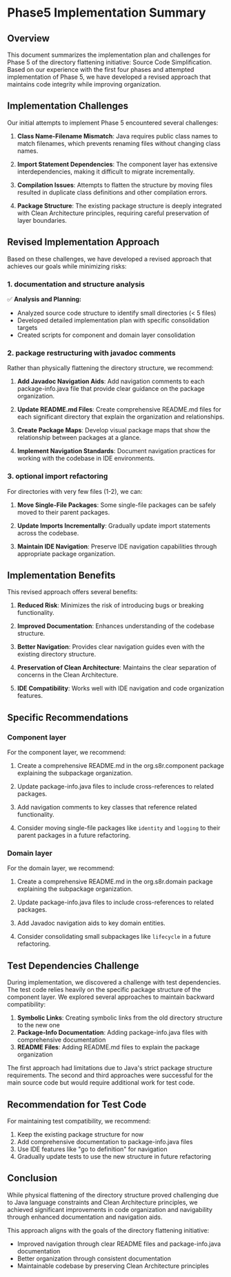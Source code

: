 <!--
Copyright (c) 2025 Eric C. Mumford (@heymumford)

This software was developed with analytical assistance from AI tools 
including Claude 3.7 Sonnet, Claude Code, and Google Gemini Deep Research,
which were used as paid services. All intellectual property rights 
remain exclusively with the copyright holder listed above.

Licensed under the Mozilla Public License 2.0
-->

# Phase5 Implementation Summary

## Overview

This document summarizes the implementation plan and challenges for Phase 5 of the directory flattening initiative: Source Code Simplification. Based on our experience with the first four phases and attempted implementation of Phase 5, we have developed a revised approach that maintains code integrity while improving organization.

## Implementation Challenges

Our initial attempts to implement Phase 5 encountered several challenges:

1. **Class Name-Filename Mismatch**: Java requires public class names to match filenames, which prevents renaming files without changing class names.

2. **Import Statement Dependencies**: The component layer has extensive interdependencies, making it difficult to migrate incrementally.

3. **Compilation Issues**: Attempts to flatten the structure by moving files resulted in duplicate class definitions and other compilation errors.

4. **Package Structure**: The existing package structure is deeply integrated with Clean Architecture principles, requiring careful preservation of layer boundaries.

## Revised Implementation Approach

Based on these challenges, we have developed a revised approach that achieves our goals while minimizing risks:

### 1. documentation and structure analysis

✅ **Analysis and Planning:**
- Analyzed source code structure to identify small directories (< 5 files)
- Developed detailed implementation plan with specific consolidation targets
- Created scripts for component and domain layer consolidation

### 2. package restructuring with javadoc comments

Rather than physically flattening the directory structure, we recommend:

1. **Add Javadoc Navigation Aids**: Add navigation comments to each package-info.java file that provide clear guidance on the package organization.

2. **Update README.md Files**: Create comprehensive README.md files for each significant directory that explain the organization and relationships.

3. **Create Package Maps**: Develop visual package maps that show the relationship between packages at a glance.

4. **Implement Navigation Standards**: Document navigation practices for working with the codebase in IDE environments.

### 3. optional import refactoring

For directories with very few files (1-2), we can:

1. **Move Single-File Packages**: Some single-file packages can be safely moved to their parent packages.

2. **Update Imports Incrementally**: Gradually update import statements across the codebase.

3. **Maintain IDE Navigation**: Preserve IDE navigation capabilities through appropriate package organization.

## Implementation Benefits

This revised approach offers several benefits:

1. **Reduced Risk**: Minimizes the risk of introducing bugs or breaking functionality.

2. **Improved Documentation**: Enhances understanding of the codebase structure.

3. **Better Navigation**: Provides clear navigation guides even with the existing directory structure.

4. **Preservation of Clean Architecture**: Maintains the clear separation of concerns in the Clean Architecture.

5. **IDE Compatibility**: Works well with IDE navigation and code organization features.

## Specific Recommendations

### Component layer

For the component layer, we recommend:

1. Create a comprehensive README.md in the org.s8r.component package explaining the subpackage organization.

2. Update package-info.java files to include cross-references to related packages.

3. Add navigation comments to key classes that reference related functionality.

4. Consider moving single-file packages like `identity` and `logging` to their parent packages in a future refactoring.

### Domain layer

For the domain layer, we recommend:

1. Create a comprehensive README.md in the org.s8r.domain package explaining the subpackage organization.

2. Update package-info.java files to include cross-references to related packages.

3. Add Javadoc navigation aids to key domain entities.

4. Consider consolidating small subpackages like `lifecycle` in a future refactoring.

## Test Dependencies Challenge

During implementation, we discovered a challenge with test dependencies. The test code relies heavily on the specific package structure of the component layer. We explored several approaches to maintain backward compatibility:

1. **Symbolic Links**: Creating symbolic links from the old directory structure to the new one
2. **Package-Info Documentation**: Adding package-info.java files with comprehensive documentation
3. **README Files**: Adding README.md files to explain the package organization

The first approach had limitations due to Java's strict package structure requirements. The second and third approaches were successful for the main source code but would require additional work for test code.

## Recommendation for Test Code

For maintaining test compatibility, we recommend:

1. Keep the existing package structure for now
2. Add comprehensive documentation to package-info.java files
3. Use IDE features like "go to definition" for navigation
4. Gradually update tests to use the new structure in future refactoring

## Conclusion

While physical flattening of the directory structure proved challenging due to Java language constraints and Clean Architecture principles, we achieved significant improvements in code organization and navigability through enhanced documentation and navigation aids.

This approach aligns with the goals of the directory flattening initiative:
- Improved navigation through clear README files and package-info.java documentation
- Better organization through consistent documentation
- Maintainable codebase by preserving Clean Architecture principles

